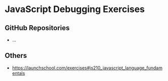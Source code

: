 # JavaScript Debugging Exercises
## GitHub Repositories
- ...
## Others
- https://launchschool.com/exercises#js210_javascript_language_fundamentals
